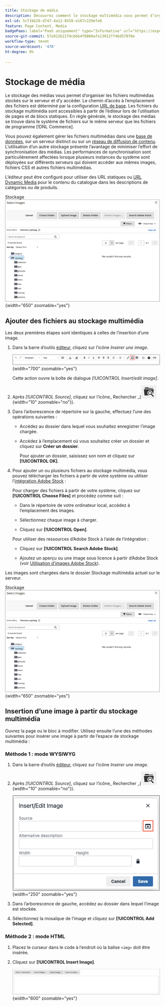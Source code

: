 ```yaml
---
title: Stockage de média
description: Découvrez comment le stockage multimédia vous permet d’organiser les fichiers multimédias Commerce stockés sur le serveur et d’y accéder.
exl-id: 5cf1bb20-d747-4a12-8558-e167c229efe8
feature: Page Content, Media
badgePaas: label="PaaS uniquement" type="Informative" url="https://experienceleague.adobe.com/en/docs/commerce/user-guides/product-solutions" tooltip="S’applique uniquement aux projets Adobe Commerce on Cloud (infrastructure PaaS gérée par Adobe) et aux projets On-premise."
source-git-commit: 57a913b21f4cbbb4f0800afe13012ff46d578f8e
workflow-type: tm+mt
source-wordcount: '478'
ht-degree: 0%

---
```


# Stockage de média

Le stockage des médias vous permet d’organiser les fichiers multimédias stockés sur le serveur et d’y accéder. Le chemin d’accès à l’emplacement des fichiers est déterminé par la configuration [URL de base](../stores-purchase/store-urls.md). Les fichiers du stockage multimédia sont accessibles à partir de l’éditeur lors de l’utilisation de pages et de blocs statiques. En règle générale, le stockage des médias se trouve dans le système de fichiers sur le même serveur que les fichiers de programme [!DNL Commerce].

Vous pouvez également gérer les fichiers multimédias dans une [base de données](media-storage-database.md), sur un serveur distinct ou sur un [réseau de diffusion de contenu](media-storage-content-delivery-network.md). L’utilisation d’un autre stockage présente l’avantage de minimiser l’effort de synchronisation des médias. Les performances de synchronisation sont particulièrement affectées lorsque plusieurs instances du système sont déployées sur différents serveurs qui doivent accéder aux mêmes images, fichiers CSS et autres fichiers multimédias.

L’éditeur peut être configuré pour utiliser des URL statiques ou [URL Dynamic Media](../catalog/catalog-urls.md#configure-catalog-media-url-format) pour le contenu du catalogue dans les descriptions de catégories ou de produits.

Stockage ![[!DNL Commerce] Media](./assets/media-storage.png){width="650" zoomable="yes"}

## Ajouter des fichiers au stockage multimédia

Les deux premières étapes sont identiques à celles de l’insertion d’une image.

1. Dans la barre d’outils [éditeur](editor.md), cliquez sur l’icône _Insérer une image_.

   ![ Icône Insérer une image ](./assets/editor-toolbar-image-button.png){width="700" zoomable="yes"}

   Cette action ouvre la boîte de dialogue _[!UICONTROL Insert/edit image]_.

1. Après _[!UICONTROL Source]_, cliquez sur l’icône_ Rechercher _(![icône Rechercher](./assets/media-gallery-icon-browse.png){width="10" zoomable="no"}).

1. Dans l’arborescence de répertoire sur la gauche, effectuez l’une des opérations suivantes :

   - Accédez au dossier dans lequel vous souhaitez enregistrer l’image chargée.

   - Accédez à l’emplacement où vous souhaitez créer un dossier et cliquez sur **Créer un dossier**.

     Pour ajouter un dossier, saisissez son nom et cliquez sur **[!UICONTROL OK]**.

1. Pour ajouter un ou plusieurs fichiers au stockage multimédia, vous pouvez télécharger les fichiers à partir de votre système ou utiliser l’[intégration Adobe Stock](adobe-stock.md) :

   Pour charger des fichiers à partir de votre système, cliquez sur **[!UICONTROL Choose Files]** et procédez comme suit :

   - Dans le répertoire de votre ordinateur local, accédez à l’emplacement des images.

   - Sélectionnez chaque image à charger.

   - Cliquez sur **[!UICONTROL Open]**.

   Pour utiliser des ressources d’Adobe Stock à l’aide de l’intégration [](adobe-stock.md) :

   - Cliquez sur **[!UICONTROL Search Adobe Stock]**.

   - Ajoutez un aperçu ou une image sous licence à partir d’Adobe Stock (voir [ Utilisation d’images Adobe Stock](adobe-stock-manage.md)).

Les images sont chargées dans le dossier Stockage multimédia actuel sur le serveur.

Stockage ![[!DNL Commerce] Media](./assets/media-storage.png){width="650" zoomable="yes"}

## Insertion d’une image à partir du stockage multimédia

Ouvrez la page ou le bloc à modifier. Utilisez ensuite l’une des méthodes suivantes pour insérer une image à partir de l’espace de stockage multimédia :

### Méthode 1 : mode WYSIWYG

1. Dans la barre d’outils [éditeur](editor.md), cliquez sur l’icône _Insérer une image_.

1. Après _[!UICONTROL Source]_, cliquez sur l’icône_ Rechercher _(![icône Rechercher](./assets/media-gallery-icon-browse.png){width="10" zoomable="no"}).

   ![Sélection de l’icône de recherche](./assets/editor-dialog-insert-image.png){width="250" zoomable="yes"}

1. Dans l’arborescence de gauche, accédez au dossier dans lequel l’image est stockée.

1. Sélectionnez la mosaïque de l’image et cliquez sur **[!UICONTROL Add Selected]**.

### Méthode 2 : mode HTML

1. Placez le curseur dans le code à l’endroit où la balise `<img>` doit être insérée.

1. Cliquez sur **[!UICONTROL Insert Image]**.

   ![Insérer une image (mode HTML)](./assets/editor-html-mode-insert-image.png){width="600" zoomable="yes"}
